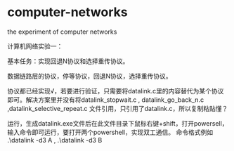 # computer-networks
the experiment of computer networks

计算机网络实验一：

基本任务：实现回退N协议和选择重传协议。

数据链路层的协议，停等协议，回退N协议，选择重传协议。

协议都已经实现√，若要进行验证，只需要将datalink.c里的内容替代为某个协议即可。解决方案里并没有将datalink_stopwait.c , 
datalink_go_back_n.c ,datalink_selective_repeat.c 文件引用，只引用了datalink.c，所以复制粘贴懂？

运行，生成datalink.exe文件后在此文件目录下鼠标右键+shift，打开powersell， 输入命令即可运行，要打开两个powershell，实现双工通信。
命令格式例如 .\datalink -d3 A  ,  .\datalink -d3 B
